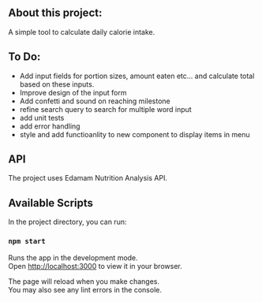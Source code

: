 ## About this project:

A simple tool to calculate daily calorie intake. 

## To Do: 
  - Add input fields for portion sizes, amount eaten etc... and calculate total based on these inputs.
  - Improve design of the input form
  - Add confetti and sound on reaching milestone
  - refine search query to search for multiple word input
  - add unit tests
  - add error handling
  - style and add functioanlity to new component to display items in menu


## API

The project uses Edamam Nutrition Analysis API.



## Available Scripts

In the project directory, you can run:

### `npm start`

Runs the app in the development mode.\
Open [http://localhost:3000](http://localhost:3000) to view it in your browser.

The page will reload when you make changes.\
You may also see any lint errors in the console.













